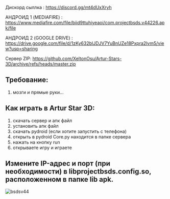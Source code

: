 Дискорд сыллка : https://discord.gg/mt4dUxXryh

АНДРОИД 1 (MEDIAFIRE) : https://www.mediafire.com/file/biid9ttuhiyeaoi/com.projectbsds.v44226.apk/file

АНДРОИД 2 (GOOGLE DRIVE) : https://drive.google.com/file/d/1zKy632blJDJV7YuBnUZe18Pxpra2lvm5/view?usp=sharing

Сервер ZIP: https://github.com/XeltonOsu/Artur-Stars-3D/archive/refs/heads/master.zip

## Требование: ##
1. мозги и прямые руки...

## Как играть в Artur Star 3D: ##
1. скачать сервер и апк файл
2. установить апк файл
3. скачать pydroid (если хотите запустить с телефона)
4. открыть в pydroid Core.py находится в папке сервера
5. нажать на кнопку run
6. открываете игру и играете

## Измените IP-адрес и порт (при необходимости) в libprojectbsds.config.so, расположенном в папке lib apk. ##

![bsdsv44](https://user-images.githubusercontent.com/52799759/176961091-0fe7c802-5ad5-433e-9e36-edec5545f492.png)
